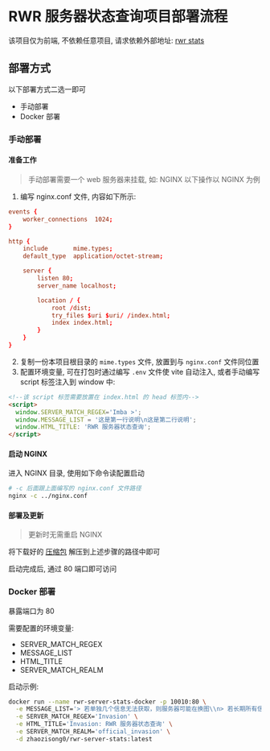 # RWR 服务器状态查询项目部署流程

该项目仅为前端, 不依赖任意项目, 请求依赖外部地址: [rwr stats](https://rwrstats.com/servers/)

## 部署方式

以下部署方式二选一即可

- 手动部署
- Docker 部署

### 手动部署

#### 准备工作

> 手动部署需要一个 web 服务器来挂载, 如: NGINX
> 以下操作以 NGINX 为例

1. 编写 nginx.conf 文件, 内容如下所示:

```nginx.conf
events {
    worker_connections  1024;
}

http {
    include       mime.types;
    default_type  application/octet-stream;

    server {
        listen 80;
        server_name localhost;

        location / {
            root /dist;
            try_files $uri $uri/ /index.html;
            index index.html;
        }
    }
}
```

2. 复制一份本项目根目录的 `mime.types` 文件, 放置到与 `nginx.conf` 文件同位置
3. 配置环境变量, 可在打包时通过编写 `.env` 文件使 vite 自动注入, 或者手动编写 script 标签注入到 window 中:
```html
<!--该 script 标签需要放置在 index.html 的 head 标签内-->
<script>
  window.SERVER_MATCH_REGEX='Imba >';
  window.MESSAGE_LIST = '这是第一行说明\n这是第二行说明';
  window.HTML_TITLE: 'RWR 服务器状态查询';
</script>
```

#### 启动 NGINX

进入 NGINX 目录, 使用如下命令读配置启动

```sh
# -c 后面跟上面编写的 nginx.conf 文件路径
nginx -c ../nginx.conf
```

#### 部署及更新

> 更新时无需重启 NGINX

将下载好的 [压缩包](https://github.com/Kreedzt/rwr-profile-stats/releases) 解压到上述步骤的路径中即可

启动完成后, 通过 80 端口即可访问

### Docker 部署

暴露端口为 80

需要配置的环境变量:

- SERVER_MATCH_REGEX
- MESSAGE_LIST
- HTML_TITLE
- SERVER_MATCH_REALM

启动示例:

```sh
docker run --name rwr-server-stats-docker -p 10010:80 \
  -e MESSAGE_LIST='> 若单独几个信息无法获取，则服务器可能在换图\\n> 若长期所有信息无法获取，请联系服务器管理员\\n>"加入服务器"功能需要游戏客户端关闭时才生效' \
  -e SERVER_MATCH_REGEX='Invasion' \
  -e HTML_TITLE='Invasion: RWR 服务器状态查询' \
  -e SERVER_MATCH_REALM='official_invasion' \
  -d zhaozisong0/rwr-server-stats:latest
```
